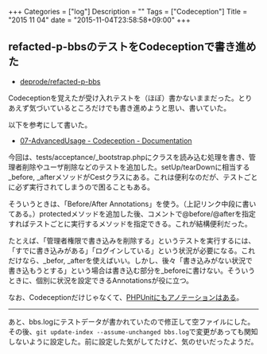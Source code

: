 +++
Categories = ["log"]
Description = ""
Tags = ["Codeception"]
Title = "2015 11 04"
date = "2015-11-04T23:58:58+09:00"
+++

## refacted-p-bbsのテストをCodeceptionで書き進めた
* [deprode/refacted-p-bbs](https://github.com/deprode/refacted-p-bbs)

Codeceptionを覚えたが受け入れテストを（ほぼ）書かないままだった。とりあえず気づいているところだけでも書き進めようと思い、書いていた。

以下を参考にして書いた。

* [07-AdvancedUsage - Codeception - Documentation](http://codeception.com/docs/07-AdvancedUsage)

今回は、tests/acceptance/_bootstrap.phpにクラスを読み込む処理を書き、管理者削除やユーザ削除などのテストを追加した。setUp/tearDownに相当する_before, _afterメソッドがCestクラスにある。これは便利なのだが、テストごとに必ず実行されてしまうので困ることもある。

そういうときは、「Before/After Annotations」を使う。（上記リンク中段に書いてある。）protectedメソッドを追加した後、コメントで@before/@afterを指定すればテストごとに実行するメソッドを指定できる。これが結構便利だった。

たとえば、「管理者権限で書き込みを削除する」というテストを実行するには、「すでに書き込みがある」「ログインしている」という状況が必要になる。これだけなら、_befor, _afterを使えばいい。しかし、後々「書き込みがない状況で書き込もうとする」という場合は書き込む部分を_beforeに書けない。そういうときに、個別に状況を設定できるAnnotationsが役に立つ。

なお、Codeceptionだけじゃなくて、[PHPUnitにもアノテーションはある](https://phpunit.de/manual/current/ja/appendixes.annotations.html)。

----

あと、bbs.logにテストデータが書かれていたので修正して空ファイルにした。その後、`git update-index --assume-unchanged bbs.log`で変更があっても関知しないように設定した。前に設定した気がしてたけど、気のせいだったようだ。
